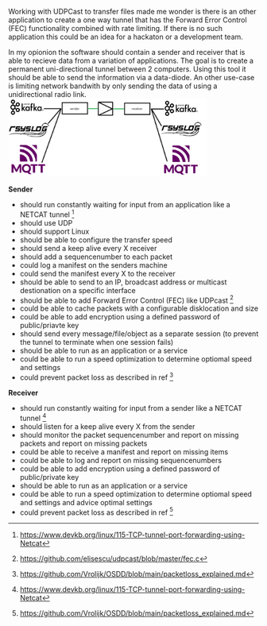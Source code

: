 Working with UDPCast to transfer files made me wonder is there is an other application to create a one way tunnel that has the Forward Error Control (FEC) functionality combined with rate limiting. If there is no such application this could be an idea for a hackaton or a development team.

In my opionion the software should contain a sender and receiver that is able to recieve data from a variation of applications.
The goal is to create a permanent uni-directional tunnel between 2 computers. Using this tool it should be able to send the information via a data-diode. An other use-case is limiting network bandwith by only sending the data of using a unidirectional radio link.<br>
<img src="img/netcat-diode.png" width=400>


<b>Sender</b>
- should run constantly waiting for input from an application like a NETCAT tunnel [^1]
- should use UDP 
- should support Linux
- should be able to configure the transfer speed
- should send a keep alive every X receiver
- should add a sequencenumber to each packet
- could log a manifest on the senders machine
- could send the manifest every X to the receiver
- should be able to send to an IP, broadcast address or multicast destionation on a specific interface
- should be able to add Forward Error Control (FEC) like UDPcast [^2]
- could be able to cache packets with a configurable disklocation and size
- could be able to add encryption using a defined password of public/priavte key
- should send every message/file/object as a separate session (to prevent the tunnel to terminate when one session fails)
- should be able to run as an application or a service 
- could be able to run a speed optimization to determine optiomal speed and settings
- could prevent packet loss as described in ref [^3]

<b>Receiver</b>
- should run constantly waiting for input from a sender like a NETCAT tunnel [^1]
- should listen for a keep alive every X from the sender
- should monitor the packet sequencenumber and report on missing packets and report on missing packets
- could be able to receive a manifest and report on missing items
- could be able to log and report on missing sequencenumbers 
- could be able to add encryption using a defined password of public/private key
- should be able to run as an application or a service 
- could be able to run a speed optimization to determine optiomal speed and settings and advice optimal settings
- could prevent packet loss as described in ref [^3]

[^1]:  https://www.devkb.org/linux/115-TCP-tunnel-port-forwarding-using-Netcat 
[^2]:  https://github.com/elisescu/udpcast/blob/master/fec.c
[^3]: https://github.com/Vrolijk/OSDD/blob/main/packetloss_explained.md
